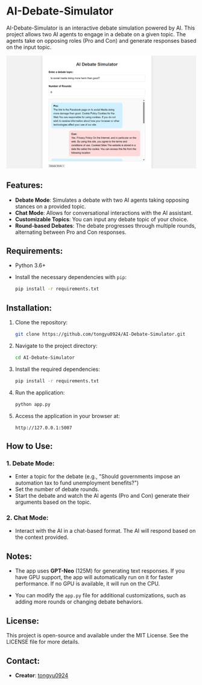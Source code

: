# AI-Debate-Simulator

AI-Debate-Simulator is an interactive debate simulation powered by AI. This project allows two AI agents to engage in a debate on a given topic. The agents take on opposing roles (Pro and Con) and generate responses based on the input topic.

![Demo Screenshot](image.png)

## Features:
- **Debate Mode**: Simulates a debate with two AI agents taking opposing stances on a provided topic.
- **Chat Mode**: Allows for conversational interactions with the AI assistant.
- **Customizable Topics**: You can input any debate topic of your choice.
- **Round-based Debates**: The debate progresses through multiple rounds, alternating between Pro and Con responses.

## Requirements:
- Python 3.6+
- Install the necessary dependencies with `pip`:

    ```bash
    pip install -r requirements.txt
    ```

## Installation:

1. Clone the repository:
    ```bash
    git clone https://github.com/tongyu0924/AI-Debate-Simulator.git
    ```

2. Navigate to the project directory:
    ```bash
    cd AI-Debate-Simulator
    ```

3. Install the required dependencies:
    ```bash
    pip install -r requirements.txt
    ```

4. Run the application:
    ```bash
    python app.py
    ```

5. Access the application in your browser at:
    ```
    http://127.0.0.1:5007
    ```

## How to Use:

### 1. **Debate Mode**:
   - Enter a topic for the debate (e.g., "Should governments impose an automation tax to fund unemployment benefits?")
   - Set the number of debate rounds.
   - Start the debate and watch the AI agents (Pro and Con) generate their arguments based on the topic.

### 2. **Chat Mode**:
   - Interact with the AI in a chat-based format. The AI will respond based on the context provided.

## Notes:
- The app uses **GPT-Neo** (125M) for generating text responses. If you have GPU support, the app will automatically run on it for faster performance. If no GPU is available, it will run on the CPU.

- You can modify the `app.py` file for additional customizations, such as adding more rounds or changing debate behaviors.

## License:
This project is open-source and available under the MIT License. See the LICENSE file for more details.

## Contact:
- **Creator**: [tongyu0924](https://github.com/tongyu0924)
